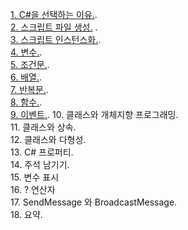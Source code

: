 [1. C#을 선택하는 이유.](https://github.com/Team-Armigo/M.Lee_Armigo/blob/main/Unity_C%23/1장_유니티C%23복습/1.%20C%23을%20선택하는%20이유.md).  
[2. 스크립트 파일 생성.](https://github.com/Team-Armigo/M.Lee_Armigo/blob/main/Unity_C%23/1장_유니티C%23복습/2.%20스크립트%20파일%20생성.md) .    
[3. 스크립트 인스턴스화.](https://github.com/Team-Armigo/M.Lee_Armigo/blob/main/Unity_C%23/1장_유니티C%23복습/3.%20스크립트%20인스턴스화.md).  
[4. 변수.](https://github.com/Team-Armigo/M.Lee_Armigo/blob/main/Unity_C%23/1장_유니티C%23복습/4.%20변수.md).  
[5. 조건문.](https://github.com/Team-Armigo/M.Lee_Armigo/blob/main/Unity_C%23/1장_유니티C%23복습/5.%20조건문.md).  
[6. 배열.](https://github.com/Team-Armigo/M.Lee_Armigo/blob/main/Unity_C%23/1장_유니티C%23복습/6.%20배열.md).  
[7. 반복문.](https://github.com/Team-Armigo/M.Lee_Armigo/blob/main/Unity_C%23/1장_유니티C%23복습/7.%20반복문.md).  
[8. 함수.](https://github.com/Team-Armigo/M.Lee_Armigo/blob/main/Unity_C%23/1장_유니티C%23복습/8.%20함수.md).  
[9. 이벤트.](https://github.com/Team-Armigo/M.Lee_Armigo/blob/main/Unity_C%23/1장_유니티C%23복습/9.%20이벤트.md). 
10. 클래스와 개체지향 프로그래밍.  
11. 클래스와 상속.  
12. 클래스와 다형성.  
13. C# 프로퍼티.  
14. 주석 남기기.  
15. 변수 표시   
16. ? 연산자   
17. SendMessage 와 BroadcastMessage.  
18. 요약.  
